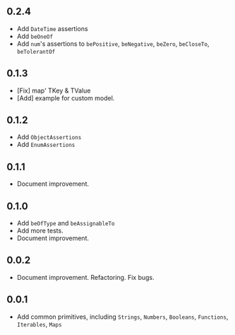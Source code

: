 ## 0.2.4

* Add `DateTime` assertions
* Add `beOneOf`
* Add `num`'s assertions to `bePositive`, `beNegative`, `beZero`, `beCloseTo`, `beTolerantOf`

## 0.1.3

* [Fix] map' TKey & TValue
* [Add] example for custom model.

## 0.1.2

* Add `ObjectAssertions`
* Add `EnumAssertions`

## 0.1.1

* Document improvement.

## 0.1.0

* Add `beOfType` and `beAssignableTo`
* Add more tests.
* Document improvement.

## 0.0.2

* Document improvement. Refactoring. Fix bugs.

## 0.0.1

* Add common primitives, including `Strings`, `Numbers`, `Booleans`, `Functions`, `Iterables`, `Maps`
